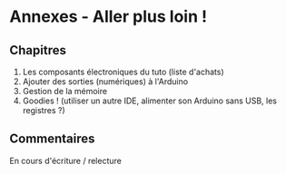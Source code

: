 # Annexes - Aller plus loin !

## Chapitres

1. Les composants électroniques du tuto (liste d'achats)
2. Ajouter des sorties (numériques) à l'Arduino
3. Gestion de la mémoire
4. Goodies ! (utiliser un autre IDE, alimenter son Arduino sans USB, les registres ?)

## Commentaires

En cours d'écriture / relecture
